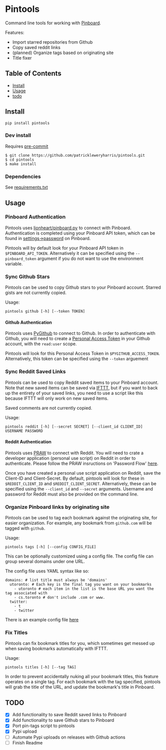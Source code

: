 # Pintools
Command line tools for working with [Pinboard](https://pinboard.in).

Features:
- Import starred repositories from Github
- Copy saved reddit links
- (planned) Organize tags based on originating site
- Title fixer

## Table of Contents
* [Install](#install)
* [Usage](#usage)
* [todo](#todo)

## Install

```
pip install pintools
```

### Dev install

Requires [pre-commit](https://pre-commit.com/)

```
$ git clone https://github.com/patrickleweryharris/pintools.git
$ cd pintools
$ make install
```

### Dependencies

See [requirements.txt](requirements.txt)

## Usage

### Pinboard Authentication

Pintools uses [lionheart/pinboard.py](https://github.com/lionheart/pinboard.py)
to connect with Pinboard. Authentication is completed using your Pinboard API
token, which can be found in [settings->password](https://pinboard.in/settings/password) on Pinboard.

Pintools will by default look for your Pinboard API token in `$PINBOARD_API_TOKEN`. Alternatively it
can be specified using the `--pinboard_token` argument if you do not want to use
the environment variable.

### Sync Github Stars

Pintools can be used to copy Github stars to your Pinboard account. Starred
gists are not currently copied.

Usage:
```
pintools github [-h] [--token TOKEN]
```

#### Github Authentication

Pintools uses [PyGithub](https://github.com/PyGithub/PyGithub) to connect to
Github. In order to authenticate with Github, you will need to create a [Personal
Access Token](https://github.com/settings/tokens) in your Github account, with the
`read:user` scope.

Pintools will look for this Personal Access Token in `$PYGITHUB_ACCESS_TOKEN`.
Alternatively, this token can be specified using the `--token` arguement

### Sync Reddit Saved Links
Pintools can be used to copy Reddit saved items to your Pinboard account. Note
that new saved items can be saved via [IFTTT](ifttt.com), but if you want to
back up the entirety of your saved links, you need to use a script like this
because IFTTT will only work on new saved items.

Saved comments are not currently copied.

Usage:
```
pintools reddit [-h] [--secret SECRET] [--client_id CLIENT_ID] USERNAME PASSWORD
```

#### Reddit Authentication

Pintools uses [PRAW](https://praw.readthedocs.io/en/latest/) to connect with
Reddit. You will need to crate a developer application (personal use script) on
Reddit in order to authenticate. Please follow the PRAW insructions on 'Password
Flow'
[here](https://praw.readthedocs.io/en/latest/getting_started/authentication.html#password-flow).

Once you have created a personal use script application on Reddit, save the
Client-ID and Client-Secret. By default, pintools will look for these in
`$REDDIT_CLIENT_ID` and `$REDDIT_CLIENT_SECRET`. Alternatively, these can be
specified using the `--client_id` and `--secret` arguments. Username and
password for Reddit must also be provided on the command line.

### Organize Pinboard links by originating site

Pintools can be used to tag each bookmark against the originating site,
for easier organization. For example, any bookmark from `github.com` will
be tagged with `github`.

Usage:
```
pintools tags [-h] [--config CONFIG_FILE]
```
This can be optionally customized using a config file. The config file can group several
domains under one URL.

The config file uses YAML syntax like so:
```
domains: # list title must always be 'domains'
  utoronto: # Each key is the final tag you want on your bookmarks
    - utoronto # each item in the list is the base URL you want the tag associated with
    - cs.toronto # don't include .com or www.
  twitter:
    - t
    - twitter
```
There is an example config file [here](domain_assoc.yml)

### Fix Titles
Pintools can fix bookmark titles for you, which sometimes get messed up when
saving bookmarks automatically with IFTTT.

Usage:
```
pintools titles [-h] [--tag TAG]
```
In order to prevent accidentally nuking all your bookmark titles, this feature
operates on a single tag. For each bookmark with the tag specified, pintools
will grab the title of the URL, and update the bookmark's title in Pinboard.

## TODO

- [x] Add functionality to save Reddit saved links to Pinboard
- [x] Add functionality to save Github stars to Pinboard
- [x] Port pin-tags script to pintools
- [x] Pypi upload
- [ ] Automate Pypi uploads on releases with Github actions
- [ ] Finish Readme
